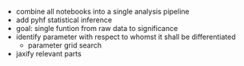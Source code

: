 * combine all notebooks into a single analysis pipeline
* add pyhf statistical inference
* goal: single funtion from raw data to significance
* identify parameter with respect to whomst it shall be differentiated
    * parameter grid search 
* jaxify relevant parts
